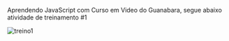 Aprendendo JavaScript com Curso em Video do Guanabara, segue abaixo atividade de treinamento #1


![treino1](https://user-images.githubusercontent.com/74364714/130306463-8bd37908-3c54-44d7-bed6-9d007eeec0a5.jpg)
